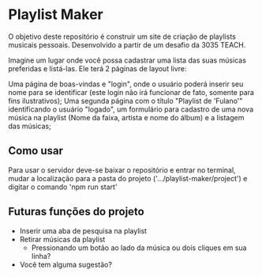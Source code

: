 # Playlist Maker
O objetivo deste repositório é construir um site de criação de playlists musicais pessoais. Desenvolvido a partir de um desafio da 3035 TEACH.

Imagine um lugar onde você possa cadastrar uma lista das suas músicas preferidas e listá-las. Ele terá 2 páginas de layout livre:

Uma página de boas-vindas e "login", onde o usuário poderá inserir seu nome para se identificar (este login não irá funcionar de fato, somente para fins ilustrativos);
Uma segunda página com o título "Playlist de 'Fulano'" identificando o usuário "logado", um formulário para cadastro de uma nova música na playlist (Nome da faixa, artista e nome do álbum) e a listagem das músicas;

## Como usar
Para usar o servidor deve-se baixar o repositório e entrar no terminal, mudar a localização para a pasta do projeto ('.../playlist-maker/project') e digitar o comando 'npm run start'

## Futuras funções do projeto
* Inserir uma aba de pesquisa na playlist
* Retirar músicas da playlist
   * Pressionando um botão ao lado da música ou dois cliques em sua linha?
* Você tem alguma sugestão?
